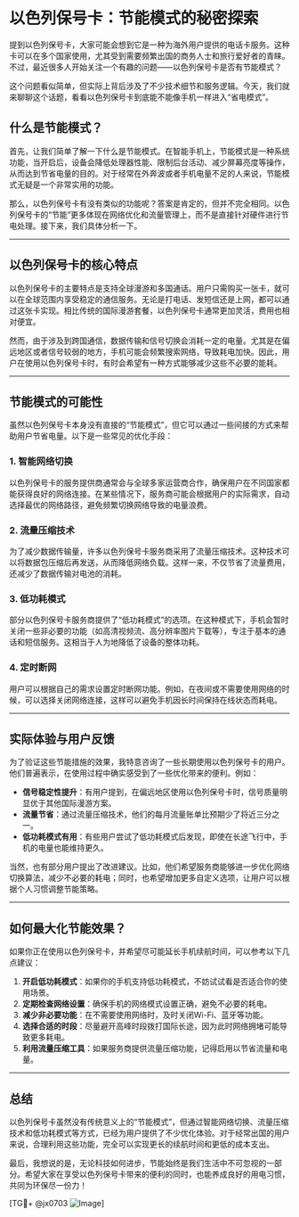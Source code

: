 # 以色列保号卡：节能模式的秘密探索

提到以色列保号卡，大家可能会想到它是一种为海外用户提供的电话卡服务。这种卡可以在多个国家使用，尤其受到需要频繁出国的商务人士和旅行爱好者的青睐。不过，最近很多人开始关注一个有趣的问题——以色列保号卡是否有节能模式？

这个问题看似简单，但实际上背后涉及了不少技术细节和服务逻辑。今天，我们就来聊聊这个话题，看看以色列保号卡到底能不能像手机一样进入“省电模式”。

## 什么是节能模式？

首先，让我们简单了解一下什么是节能模式。在智能手机上，节能模式是一种系统功能，当开启后，设备会降低处理器性能、限制后台活动、减少屏幕亮度等操作，从而达到节省电量的目的。对于经常在外奔波或者手机电量不足的人来说，节能模式无疑是一个非常实用的功能。

那么，以色列保号卡有没有类似的功能呢？答案是肯定的，但并不完全相同。以色列保号卡的“节能”更多体现在网络优化和流量管理上，而不是直接针对硬件进行节电处理。接下来，我们具体分析一下。

---

## 以色列保号卡的核心特点

以色列保号卡的主要特点是支持全球漫游和多国通话。用户只需购买一张卡，就可以在全球范围内享受稳定的通信服务。无论是打电话、发短信还是上网，都可以通过这张卡实现。相比传统的国际漫游套餐，以色列保号卡通常更加灵活，费用也相对便宜。

然而，由于涉及到跨国通信，数据传输和信号切换会消耗一定的电量。尤其是在偏远地区或者信号较弱的地方，手机可能会频繁搜索网络，导致耗电加快。因此，用户在使用以色列保号卡时，有时会希望有一种方式能够减少这些不必要的能耗。

---

## 节能模式的可能性

虽然以色列保号卡本身没有直接的“节能模式”，但它可以通过一些间接的方式来帮助用户节省电量。以下是一些常见的优化手段：

### 1. **智能网络切换**
   以色列保号卡的服务提供商通常会与全球多家运营商合作，确保用户在不同国家都能获得良好的网络连接。在某些情况下，服务商可能会根据用户的实际需求，自动选择最优的网络路径，避免频繁切换网络导致的电量浪费。

### 2. **流量压缩技术**
   为了减少数据传输量，许多以色列保号卡服务商采用了流量压缩技术。这种技术可以将数据包压缩后再发送，从而降低网络负载。这样一来，不仅节省了流量费用，还减少了数据传输对电池的消耗。

### 3. **低功耗模式**
   部分以色列保号卡服务商提供了“低功耗模式”的选项。在这种模式下，手机会暂时关闭一些非必要的功能（如高清视频流、高分辨率图片下载等），专注于基本的通话和短信服务。这相当于人为地降低了设备的整体功耗。

### 4. **定时断网**
   用户可以根据自己的需求设置定时断网功能。例如，在夜间或不需要使用网络的时候，可以选择关闭网络连接，这样可以避免手机因长时间保持在线状态而耗电。

---

## 实际体验与用户反馈

为了验证这些节能措施的效果，我特意咨询了一些长期使用以色列保号卡的用户。他们普遍表示，在使用过程中确实感受到了一些优化带来的便利。例如：

- **信号稳定性提升**：有用户提到，在偏远地区使用以色列保号卡时，信号质量明显优于其他国际漫游方案。
- **流量节省**：通过流量压缩技术，他们的每月流量账单比预期少了将近三分之一。
- **低功耗模式有用**：有些用户尝试了低功耗模式后发现，即使在长途飞行中，手机的电量也能维持更久。

当然，也有部分用户提出了改进建议。比如，他们希望服务商能够进一步优化网络切换算法，减少不必要的耗电；同时，也希望增加更多自定义选项，让用户可以根据个人习惯调整节能策略。

---

## 如何最大化节能效果？

如果你正在使用以色列保号卡，并希望尽可能延长手机续航时间，可以参考以下几点建议：

1. **开启低功耗模式**：如果你的手机支持低功耗模式，不妨试试看是否适合你的使用场景。
2. **定期检查网络设置**：确保手机的网络模式设置正确，避免不必要的耗电。
3. **减少非必要功能**：在不需要使用网络时，及时关闭Wi-Fi、蓝牙等功能。
4. **选择合适的时段**：尽量避开高峰时段拨打国际长途，因为此时网络拥堵可能导致更多耗电。
5. **利用流量压缩工具**：如果服务商提供流量压缩功能，记得启用以节省流量和电量。

---

## 总结

以色列保号卡虽然没有传统意义上的“节能模式”，但通过智能网络切换、流量压缩技术和低功耗模式等方式，已经为用户提供了不少优化体验。对于经常出国的用户来说，合理利用这些功能，完全可以实现更长的续航时间和更低的成本支出。

最后，我想说的是，无论科技如何进步，节能始终是我们生活中不可忽视的一部分。希望大家在享受以色列保号卡带来的便利的同时，也能养成良好的用电习惯，共同为环保尽一份力！

[TG💪+ @jx0703 ![Image](https://github.com/user-attachments/assets/dbca1d08-cadb-493c-b0ec-ad6f7a83f270)]